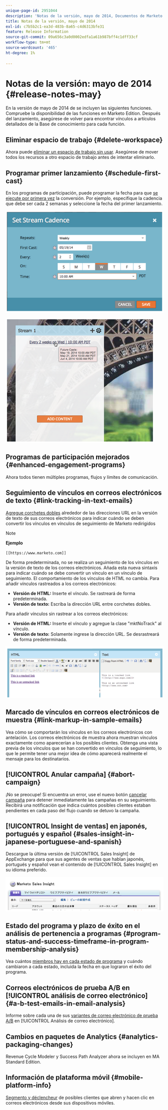 ```yaml
---
unique-page-id: 2951044
description: 'Notas de la versión, mayo de 2014, Documentos de Marketo: documentación del producto'
title: Notas de la versión, mayo de 2014
exl-id: c7b5b2c1-ea3d-483b-8a65-c4d6313bfe31
feature: Release Information
source-git-commit: 09a656c3a0d0002edfa1a61b987bff4c1dff33cf
workflow-type: tm+mt
source-wordcount: '465'
ht-degree: 1%

---
```


# Notas de la versión: mayo de 2014 {#release-notes-may}

En la versión de mayo de 2014 de se incluyen las siguientes funciones. Compruebe la disponibilidad de las funciones en Marketo Edition. Después del lanzamiento, asegúrese de volver para encontrar vínculos a artículos detallados de la Base de conocimiento para cada función.

## Eliminar espacio de trabajo {#delete-workspace}

Ahora puede [eliminar un espacio de trabajo sin usar](/help/marketo/product-docs/administration/workspaces-and-person-partitions/delete-a-workspace.md). Asegúrese de mover todos los recursos a otro espacio de trabajo antes de intentar eliminarlo.

## Programar primer lanzamiento {#schedule-first-cast}

En los programas de participación, puede programar la fecha para que [se ejecute por primera vez](/help/marketo/product-docs/email-marketing/drip-nurturing/engagement-program-streams/set-stream-cadence.md) la conversión. Por ejemplo, especifique la cadencia que debe ser cada 2 semanas y seleccione la fecha del primer lanzamiento.

![](assets/image2014-9-22-11-3a57-3a36.png)

![](assets/image2014-9-22-11-3a57-3a54.png)

## Programas de participación mejorados {#enhanced-engagement-programs}

Ahora todos tienen múltiples programas, flujos y límites de comunicación.

## Seguimiento de vínculos en correos electrónicos de texto {#link-tracking-in-text-emails}

[Agregue corchetes dobles](/help/marketo/product-docs/email-marketing/general/functions-in-the-editor/add-tracked-links-to-a-text-email.md) alrededor de las direcciones URL en la versión de texto de sus correos electrónicos para indicar cuándo se deben convertir los vínculos en vínculos de seguimiento de Marketo redirigidos

>[!NOTE]
>
>**Ejemplo**
>
>`[[https://www.marketo.com]]`

De forma predeterminada, no se realiza un seguimiento de los vínculos en la versión de texto de los correos electrónicos. Añada esta nueva sintaxis para indicar cuándo se debe convertir un vínculo en un vínculo de seguimiento. El comportamiento de los vínculos de HTML no cambia.  Para añadir vínculos rastreados a los correos electrónicos:

* **Versión de HTML:** Inserte el vínculo. Se rastreará de forma predeterminada.
* **Versión de texto:** Escriba la dirección URL entre corchetes dobles.

Para añadir vínculos sin rastrear a los correos electrónicos:

* **Versión de HTML:** Inserte el vínculo y agregue la clase &quot;mktNoTrack&quot; al vínculo.
* **Versión de texto:** Solamente ingrese la dirección URL. Se desrastreará de forma predeterminada.

![](assets/image2014-9-22-12-3a1-3a34.png)

## Marcado de vínculos en correos electrónicos de muestra {#link-markup-in-sample-emails}

Vea cómo se comportarán los vínculos en los correos electrónicos con antelación. Los correos electrónicos de muestra ahora muestran vínculos exactamente como aparecerían a los posibles clientes. Obtenga una vista previa de los vínculos que se han convertido en vínculos de seguimiento, lo que le permite tener una mejor idea de cómo aparecerá realmente el mensaje para los destinatarios.

## [!UICONTROL Anular campaña] {#abort-campaign}

¡No se preocupe! Si encuentra un error, use el nuevo botón [cancelar campaña](/help/marketo/product-docs/core-marketo-concepts/smart-campaigns/using-smart-campaigns/abort-a-smart-campaign.md) para detener inmediatamente las campañas en su seguimiento. Recibirá una notificación que indica cuántos posibles clientes estaban pendientes en cada paso del flujo cuando se detuvo la campaña.

## [!UICONTROL Insight de ventas] en japonés, portugués y español {#sales-insight-in-japanese-portuguese-and-spanish}

Descargue la última versión de [!UICONTROL Sales Insight] de AppExchange para que sus agentes de ventas que hablan japonés, portugués y español vean el contenido de [!UICONTROL Sales Insight] en su idioma preferido.

![](assets/image2014-9-22-12-3a2-3a12.png)

## Estado del programa y plazo de éxito en el análisis de pertenencia a programas {#program-status-and-success-timeframe-in-program-membership-analysis}

Vea cuántos [miembros hay en cada estado de programa](/help/marketo/product-docs/reporting/revenue-cycle-analytics/program-analytics/build-a-program-membership-analysis-report-that-lists-leads.md) y cuándo cambiaron a cada estado, incluida la fecha en que lograron el éxito del programa.

## Correos electrónicos de prueba A/B en [!UICONTROL análisis de correo electrónico] {#a-b-test-emails-in-email-analysis}

Informe sobre cada una de sus [variantes de correo electrónico de prueba A/B](/help/marketo/product-docs/reporting/revenue-cycle-analytics/email-analysis/build-an-email-analysis-report-that-shows-program-information.md) en [!UICONTROL Análisis de correo electrónico].

## Cambios en paquetes de Analytics {#analytics-packaging-changes}

Revenue Cycle Modeler y Success Path Analyzer ahora se incluyen en MA Standard Edition.

## Información de plataforma móvil {#mobile-platform-info}

[Segmento y déclencheur](/help/marketo/product-docs/reporting/basic-reporting/report-activity/build-a-people-performance-report-with-mobile-platform-columns.md) de posibles clientes que abren y hacen clic en correos electrónicos desde sus dispositivos móviles.
